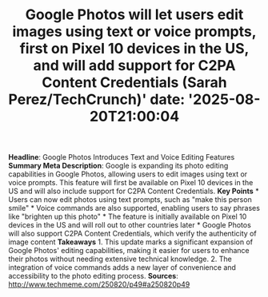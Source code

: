 ﻿---
title: "Google Photos will let users edit images using text or voice prompts, first on Pixel 10 devices in the US, and will add support for C2PA Content Credentials (Sarah Perez/TechCrunch)'
date: '2025-08-20T21:00:04"
category: "Markets"
summary: ""
slug: "google photos will let users edit images using text or voice"
source_urls:
  - "http://www.techmeme.com/250820/p49#a250820p49"
seo:
  title: "Google Photos will let users edit images using text or voice prompts, first on Pixel 10 devices in the US, and will add support for C2PA Content Credentials (Sarah Perez/TechCrunch) | Hash n Hedge'
  description: '"
  keywords: ["news", "markets", "brief"]
---
**Headline**: Google Photos Introduces Text and Voice Editing Features  **Summary Meta Description**: Google is expanding its photo editing capabilities in Google Photos, allowing users to edit images using text or voice prompts. This feature will first be available on Pixel 10 devices in the US and will also include support for C2PA Content Credentials.  **Key Points**  * Users can now edit photos using text prompts, such as "make this person smile" * Voice commands are also supported, enabling users to say phrases like "brighten up this photo" * The feature is initially available on Pixel 10 devices in the US and will roll out to other countries later * Google Photos will also support C2PA Content Credentials, which verify the authenticity of image content  **Takeaways**  1. This update marks a significant expansion of Google Photos' editing capabilities, making it easier for users to enhance their photos without needing extensive technical knowledge. 2. The integration of voice commands adds a new layer of convenience and accessibility to the photo editing process.  **Sources**: http://www.techmeme.com/250820/p49#a250820p49 
